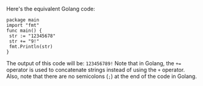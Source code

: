 Here's the equivalent Golang code:
```
package main
import "fmt"
func main() {
 str := "12345678"
 str += "9!"
 fmt.Println(str)
}
``` 
The output of this code will be: `123456789!`
Note that in Golang, the `+=` operator is used to concatenate strings instead of using the `+` operator. Also, note that there are no semicolons (`;`) at the end of the code in Golang.

